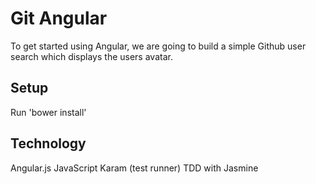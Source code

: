 # Git Angular

To get started using Angular, we are going to build a simple Github user search which displays the users avatar.

Setup
------
Run 'bower install'

Technology
------
Angular.js
JavaScript
Karam (test runner)
TDD with Jasmine